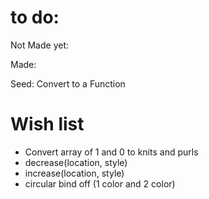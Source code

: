 # to do:


Not Made yet:



Made:

Seed:
  Convert to a Function

# Wish list
* Convert array of 1 and 0 to knits and purls
* decrease(location, style)
* increase(location, style)
* circular bind off (1 color and 2 color)
